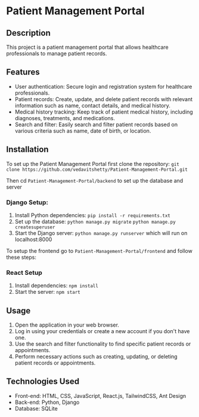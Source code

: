 # Patient Management Portal

## Description
This project is a patient management portal that allows healthcare professionals to manage patient records.

## Features
- User authentication: Secure login and registration system for healthcare professionals.
- Patient records: Create, update, and delete patient records with relevant information such as name, contact details, and medical history.
- Medical history tracking: Keep track of patient medical history, including diagnoses, treatments, and medications.
- Search and filter: Easily search and filter patient records based on various criteria such as name, date of birth, or location.

## Installation
To set up the Patient Management Portal first clone the repository: `git clone https://github.com/vedavitshetty/Patient-Management-Portal.git`

Then cd `Patient-Management-Portal/backend` to set up the database and server
### Django Setup:
1. Install Python dependencies: `pip install -r requirements.txt`
2. Set up the database: `python manage.py migrate` `python manage.py createsuperuser`
3. Start the Django server: `python manage.py runserver` which will run on localhost:8000

To setup the frontend go to `Patient-Management-Portal/frontend` and follow these steps:
### React Setup
1. Install dependencies: `npm install`
2. Start the server: `npm start`

## Usage
1. Open the application in your web browser.
2. Log in using your credentials or create a new account if you don't have one.
3. Use the search and filter functionality to find specific patient records or appointments.
4. Perform necessary actions such as creating, updating, or deleting patient records or appointments.

## Technologies Used
- Front-end: HTML, CSS, JavaScript, React.js, TailwindCSS, Ant Design
- Back-end: Python, Django
- Database: SQLite
